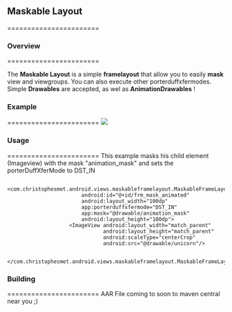 ## Maskable Layout
=======================

### Overview
=======================

The **Maskable Layout** is a simple **framelayout** that allow you to easily **mask** view and viewgroups. 
You can also execute other porterduffxfermodes. 
Simple **Drawables** are accepted, as wel as **AnimationDrawables** !

### Example
=======================
![](//Screencast.gif)

### Usage
=======================
This example masks his child element (Imageview) with the mask "animation_mask" and sets the porterDuffXferMode to DST_IN
```
 <com.christophesmet.android.views.maskableframelayout.MaskableFrameLayout
                        android:id="@+id/frm_mask_animated"
                        android:layout_width="100dp"
                        app:porterduffxfermode="DST_IN"
                        app:mask="@drawable/animation_mask"
                        android:layout_height="100dp">
                    <ImageView android:layout_width="match_parent"
                               android:layout_height="match_parent"
                               android:scaleType="centerCrop"
                               android:src="@drawable/unicorn"/>

                </com.christophesmet.android.views.maskableframelayout.MaskableFrameLayout>
```
### Building
=======================
AAR File coming to soon to maven central near you ;)
